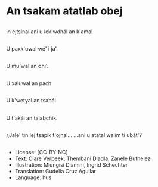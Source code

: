 # An tsakam atatlab obej

##
in ejtsinal ani u lek'wdhál an k'amal

##
U paxk'uwal wé' i ja'.

##
U mu'wal an dhi'.

##
U xaluwal an pach.

##
U k'wetyal an tsabál

##
U t'akál an talabchik.

##
¿Jale' tin lej tsapik t'ojnal... ...ani u atatal walím ti ubát'?

##
* License: [CC-BY-NC]
* Text: Clare Verbeek, Thembani Dladla, Zanele Buthelezi
* Illustration: Mlungisi Dlamini, Ingrid Schechter
* Translation: Gudelia Cruz Aguilar
* Language: hus
